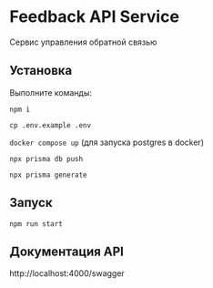 # Feedback API Service
Сервис управления обратной связью

## Установка
Выполните команды:

`npm i`

`cp .env.example .env`

`docker compose up` (для запуска postgres в docker)

`npx prisma db push`

`npx prisma generate`


## Запуск
`npm run start`

## Документация API
http://localhost:4000/swagger
